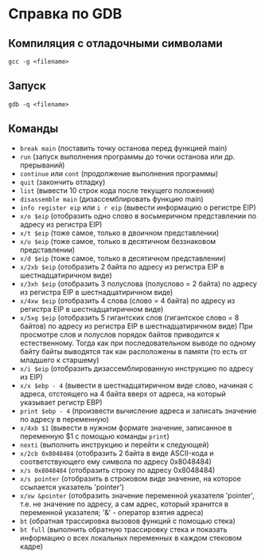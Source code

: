 # Справка по GDB

## Компиляция с отладочными символами
`gcc -g <filename>`

## Запуск
`gdb -q <filename>`

## Команды
- `break main` (поставить точку останова перед функцией main)
- `run` (запуск выполнения программы до точки останова или др. прерываний)
- `continue` или `cont` (продолжение выполнения программы)
- `quit` (закончить отладку)
- `list` (вывести 10 строк кода после текущего положения)
- `disassemble main` (дизассемблировать функцию main)
- `info register eip` или `i r eip` (вывести информацию о регистре EIP)
- `x/o $eip` (отобразить одно слово в восьмеричном представлении по адресу из регистра EIP)
- `x/t $eip` (тоже самое, только в двоичном представлении)
- `x/u $eip` (тоже самое, только в десятичном беззнаковом представлении)
- `x/d $eip` (тоже самое, только в десятичном представлении)
- `x/2xb $eip` (отобразить 2 байта по адресу из регистра EIP в шестнадцатиричном виде)
- `x/3xh $eip` (отобразить 3 полуслова (полуслово = 2 байта) по адресу из регистра EIP в шестнадцатиричном виде)
- `x/4xw $eip` (отобразить 4 слова (слово = 4 байта) по адресу из регистра EIP в шестнадцатиричном виде)
- `x/5xg $eip` (отобразить 5 гигантских слов (гигантское слово = 8 байтов) по адресу из регистра EIP в шестнадцатиричном виде)
При просмотре слов и полуслов порядок байтов приводится к естественному. Тогда как при последовательном выводе по одному байту байты выводятся так как расположены в памяти (то есть от младшего к старшему)
- `x/i $eip` (отобразить дизассемблированную инструкцию по адресу из EIP)
- `x/x $ebp - 4` (вывести в шестнадцатиричном виде слово, начиная с адреса, отстоящего на 4 байта вверх от адреса, на который указывает регистр EBP)
- `print $ebp - 4` (произвести вычисление адреса и записать значение по адресу в переменную)
- `x/4xb $1` (вывести в нужном формате значение, записанное в переменную $1 с помощью команды `print`)
- `nexti` (выполнить инструкцию и перейти к следующей)
- `x/2cb 0x8048484` (отобразить 2 байта в виде ASCII-кода и соответствующего ему символа по адресу 0x8048484)
- `x/s 0x8048484` (отобразить строку по адресу 0x8048484)
- `x/s pointer` (отобразить в строковом виде значение, на которое ссылается указатель 'pointer')
- `x/xw &pointer` (отобразить значение переменной указателя 'pointer', т.е. не значение по адресу, а сам адрес, который хранится в переменной указателя; '&' - оператор взятия адреса)
- `bt` (обратная трассировка вызовов функций с помощью стека)
- `bt full` (выполнить обратную трассировку стека и показать информацию о всех локальных переменных в каждом стековом кадре)
